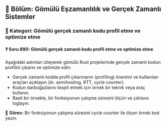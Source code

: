 ## 📘 Bölüm: Gömülü Eşzamanlılık ve Gerçek Zamanlı Sistemler  
### 🔹 Kategori: Gömülü gerçek zamanlı kodu profil etme ve optimize etme  
#### ❓ Soru 890: Gömülü gerçek zamanlı kodu profil etme ve optimize etme

Aşağıdaki adımları izleyerek gömülü Rust projelerinde gerçek zamanlı kodun profilini çıkarın ve optimize edin:

- Gerçek zamanlı kodda profil çıkarmanın (profiling) önemini ve kullanılan araçları açıklayın (ör. semihosting, RTT, cycle counter).
- Kodun darboğazlarını tespit etmek için örnek bir teknik veya araç kullanın.
- Basit bir örnekle, bir fonksiyonun çalışma süresini ölçün ve çıktısını loglayın.

🔧 **Görev:** Bir fonksiyonun çalışma süresini cycle counter ile ölçen örnek kod yazın.
